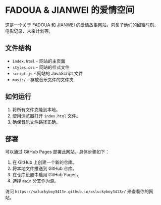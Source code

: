 # FADOUA & JIANWEI 的爱情空间

这是一个关于 FADOUA 和 JIANWEI 的爱情故事网站，包含了他们的甜蜜时刻、电影记录、未来计划等。

## 文件结构

- `index.html` - 网站的主页面
- `styles.css` - 网站的样式文件
- `script.js` - 网站的 JavaScript 文件
- `music/` - 存放音乐文件的文件夹

## 如何运行

1. 将所有文件克隆到本地。
2. 使用浏览器打开 `index.html` 文件。
3. 确保音乐文件路径正确。

## 部署

可以通过 GitHub Pages 部署此网站，具体步骤如下：

1. 在 GitHub 上创建一个新的仓库。
2. 将本地文件推送到 GitHub 仓库。
3. 在仓库设置中启用 GitHub Pages。
4. 选择 `main` 分支作为源。

访问 `https://<aluckyboy3413>.github.io/<sluckyboy3413>/` 来查看你的网站。